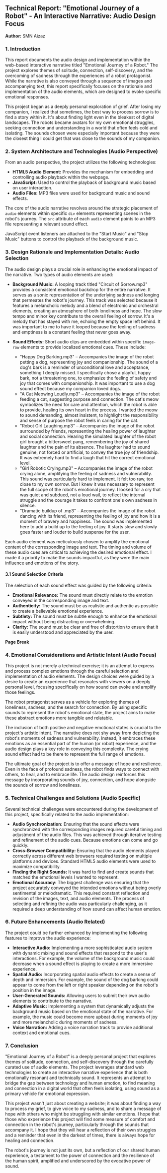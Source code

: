## Technical Report: "Emotional Journey of a Robot" - An Interactive Narrative: Audio Design Focus

**Author:** SMN Aizaz


### 1. Introduction

This report documents the audio design and implementation within the web-based interactive narrative titled "Emotional Journey of a Robot." The project explores themes of solitude, connection, self-discovery, and the overcoming of sadness through the experiences of a robot protagonist. While the narrative is also conveyed through a sequence of images and accompanying text, this report specifically focuses on the rationale and implementation of the audio elements, which are designed to evoke specific emotional responses.

This project began as a deeply personal exploration of grief. After losing my companion, I realized that sometimes, the best way to process sorrow is to find a story within it. It's about finding light even in the bleakest of digital landscapes. The robots became avatars for my own emotional struggles, seeking connection and understanding in a world that often feels cold and isolating. The sounds chosen were especially important because they were the closest thing I could get that was close to the sounds of my companion.

### 2. System Architecture and Technologies (Audio Perspective)

From an audio perspective, the project utilizes the following technologies:

*   **HTML5 Audio Element:** Provides the mechanism for embedding and controlling audio playback within the webpage.
*   **JavaScript:** Used to control the playback of background music based on user interaction.
*   **Audio Files:** MP3 files were used for background music and sound effects.

The core of the audio narrative revolves around the strategic placement of `audio` elements within specific `div` elements representing scenes in the robot's journey. The `src` attribute of each `audio` element points to an MP3 file representing a relevant sound effect.

JavaScript event listeners are attached to the "Start Music" and "Stop Music" buttons to control the playback of the background music.

### 3. Design Rationale and Implementation Details: Audio Selection

The audio design plays a crucial role in enhancing the emotional impact of the narrative. Two types of audio elements are used:

*   **Background Music:** A looping track titled "Circuit of Sorrow.mp3" provides a consistent emotional backdrop for the entire narrative. It serves as a sonic representation of the underlying sadness and longing that permeates the robot's journey. This track was selected because it features a melancholic melody and a blend of electronic and orchestral elements, creating an atmosphere of both loneliness and hope. The slow tempo and minor key contribute to the overall feeling of sorrow. It's a melody that has stayed with me, echoing the empty space left behind. It was important to me to have it looped because the feeling of sadness and emptiness is a constant feeling that never goes away.

*   **Sound Effects:** Short audio clips are embedded within specific `image-row` elements to provide localized emotional cues. These include:
    *   "Happy Dog Barking.mp3" – Accompanies the image of the robot petting a dog, representing joy and companionship. The sound of a dog's bark is a reminder of unconditional love and acceptance, something I deeply missed. I specifically chose a playful, happy bark, not a threatening one, to emphasize the feeling of safety and joy that comes with companionship. It was important to use a dog sound effect because my companion loved dogs.
    *   "A Cat Meowing Loudly.mp3" – Accompanies the image of the robot feeding a cat, suggesting purpose and connection. The cat's meow symbolizes the need for care and attention, which the robot is able to provide, healing its own heart in the process. I wanted the meow to sound demanding, almost insistent, to highlight the responsibility and sense of purpose the robot feels in caring for the cat.
    *   "Robot Girl Laughing.mp3" – Accompanies the image of the robot surrounded by friends, representing the healing power of laughter and social connection. Hearing the simulated laughter of the robot girl brought a bittersweet pang, remembering the joy of shared laughter and the pain of its absence. The laughter had to sound genuine, not forced or artificial, to convey the true joy of friendship. It was extremely hard to find a laugh that hit the correct emotional level.
    *   "Girl Robotic Crying.mp3" – Accompanies the image of the robot crying alone, amplifying the feeling of sadness and vulnerability. This sound was particularly hard to implement. It felt too raw, too close to my own sorrow. But I knew it was necessary to represent the full scope of the robot's emotional journey. I looked for a cry that was quiet and subdued, not a loud wail, to reflect the internal struggle and the courage it takes to confront one's own sadness in silence.
    *   "Dramatic buildup of .mp3" – Accompanies the image of the robot dancing with its friend, representing the feeling of joy and how it is a moment of bravery and happiness. The sound was implemented here to add a build up to the feeling of joy. It starts slow and slowly goes faster and louder to build suspense for the user.

Each audio element was meticulously chosen to amplify the emotional content of the corresponding image and text. The timing and volume of these audio cues are critical to achieving the desired emotional effect. I made it a priority to make the sounds impactful, as they were the main influence and emotions of the story.

#### 3.1 Sound Selection Criteria

The selection of each sound effect was guided by the following criteria:

*   **Emotional Relevance:** The sound must directly relate to the emotion conveyed in the corresponding image and text.
*   **Authenticity:** The sound must be as realistic and authentic as possible to create a believable emotional experience.
*   **Subtlety:** The sound must be subtle enough to enhance the emotional impact without being distracting or overwhelming.
*   **Clarity:** The sound must be clear and free of distortion to ensure that it is easily understood and appreciated by the user.

**Page Break**

### 4. Emotional Considerations and Artistic Intent (Audio Focus)

This project is not merely a technical exercise; it is an attempt to express and process complex emotions through the careful selection and implementation of audio elements. The design choices were guided by a desire to create an experience that resonates with viewers on a deeply personal level, focusing specifically on how sound can evoke and amplify those feelings.

The robot protagonist serves as a vehicle for exploring themes of loneliness, sadness, and the search for connection. By using specific sounds to represent the robot's emotional state, the project aims to make these abstract emotions more tangible and relatable.

The inclusion of both positive and negative emotional states is crucial to the project's artistic intent. The narrative does not shy away from depicting the robot's moments of sadness and vulnerability. Instead, it embraces these emotions as an essential part of the human (or robot) experience, and the audio design plays a key role in conveying this complexity. The crying sound effect had to be there to represent the full range of emotions.

The ultimate goal of the project is to offer a message of hope and resilience. Even in the face of profound sadness, the robot finds ways to connect with others, to heal, and to embrace life. The audio design reinforces this message by incorporating sounds of joy, connection, and hope alongside the sounds of sorrow and loneliness.

### 5. Technical Challenges and Solutions (Audio Specific)

Several technical challenges were encountered during the development of this project, specifically related to the audio implementation:

*   **Audio Synchronization:** Ensuring that the sound effects were synchronized with the corresponding images required careful timing and adjustment of the audio files. This was achieved through iterative testing and refinement of the audio cues. Because emotions can come and go quickly.
*   **Cross-Browser Compatibility:** Ensuring that the audio elements played correctly across different web browsers required testing on multiple platforms and devices. Standard HTML5 audio elements were used to maximize compatibility.
*   **Finding the Right Sounds:** It was hard to find and create sounds that matched the emotional levels I wanted to represent.
*   **Emotional Accuracy:** The biggest challenge was ensuring that the project accurately conveyed the intended emotions without being overly sentimental or melodramatic. This required constant reflection and revision of the images, text, and audio elements. The process of selecting and refining the audio was particularly challenging, as it required a deep understanding of how sound can affect human emotion.

### 6. Future Enhancements (Audio Related)

The project could be further enhanced by implementing the following features to improve the audio experience:

*   **Interactive Audio:** Implementing a more sophisticated audio system with dynamic mixing and sound effects that respond to the user's interactions. For example, the volume of the background music could decrease when a sound effect is playing to create a more immersive experience.
*   **Spatial Audio:** Incorporating spatial audio effects to create a sense of depth and immersion. For example, the sound of the dog barking could appear to come from the left or right speaker depending on the robot's position in the image.
*   **User-Generated Sounds:** Allowing users to submit their own audio elements to contribute to the narrative.
*   **Adaptive Music:** Implementing a system that dynamically adjusts the background music based on the emotional state of the narrative. For example, the music could become more upbeat during moments of joy and more melancholic during moments of sadness.
*   **Voice Narration:** Adding a voice narration track to provide additional context and emotional cues.

### 7. Conclusion

"Emotional Journey of a Robot" is a deeply personal project that explores themes of solitude, connection, and self-discovery through the carefully curated use of audio elements. The project leverages standard web technologies to create an interactive narrative experience that is both emotionally resonant and technically sound. It represents an attempt to bridge the gap between technology and human emotion, to find meaning and connection in a digital world that often feels isolating, using sound as a primary vehicle for emotional expression.

This project wasn't just about creating a website; it was about finding a way to process my grief, to give voice to my sadness, and to share a message of hope with others who might be struggling with similar emotions. I hope that those who experience this project will find some measure of comfort and connection in the robot's journey, particularly through the sounds that accompany it. I hope that they will hear a reflection of their own struggles and a reminder that even in the darkest of times, there is always hope for healing and connection.

The robot's journey is not just its own, but a reflection of our shared human experience, a testament to the power of connection and the resilience of the human spirit, amplified and underscored by the evocative power of sound.

